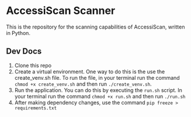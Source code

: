 # AccessiScan Scanner
This is the repository for the scanning capabilities of AccessiScan, written in Python. 

## Dev Docs
1. Clone this repo
2. Create a virtual environment. One way to do this is the use the create_venv.sh file. To run the file, in your terminal run the command ```chmod +x create_venv.sh``` and then run ```./create_venv.sh```.
3. Run the application. You can do this by executing the ```run.sh``` script. In your terminal run the command ```chmod +x run.sh``` and then run ```./run.sh```
4. After making dependency changes, use the command ```pip freeze > requirements.txt```
